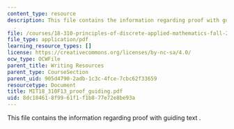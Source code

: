 ```yaml
---
content_type: resource
description: This file contains the information regarding proof with guiding text
  .
file: /courses/18-310-principles-of-discrete-applied-mathematics-fall-2013/8dc184618f9961f1f1b877e72e8be93a_MIT18_310F13_proof_guiding.pdf
file_type: application/pdf
learning_resource_types: []
license: https://creativecommons.org/licenses/by-nc-sa/4.0/
ocw_type: OCWFile
parent_title: Writing Resources
parent_type: CourseSection
parent_uid: 905d4790-2adb-1c3c-4fce-7cbc62f33659
resourcetype: Document
title: MIT18_310F13_proof_guiding.pdf
uid: 8dc18461-8f99-61f1-f1b8-77e72e8be93a
---
```

This file contains the information regarding proof with guiding text .